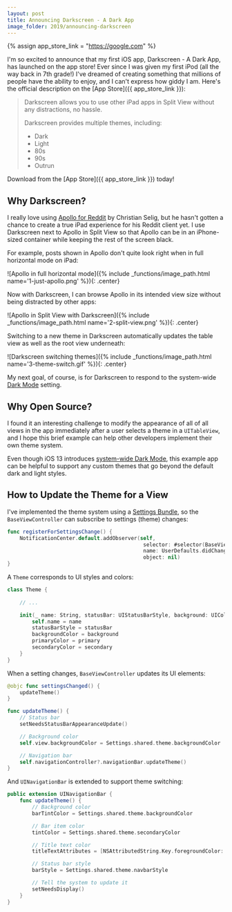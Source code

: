 ```yaml
---
layout: post
title: Announcing Darkscreen - A Dark App
image_folder: 2019/announcing-darkscreen
---
```


{% assign app_store_link = "https://google.com" %}

I'm so excited to announce that my first iOS app, Darkscreen - A Dark App, has launched on the app store! Ever since I was given my first iPod (all the way back in 7th grade!) I've dreamed of creating something that millions of people have the ability to enjoy, and I can't express how giddy I am. Here's the official description on the [App Store]({{ app_store_link }}):


> Darkscreen allows you to use other iPad apps in Split View without any distractions, no hassle. 
> 
> Darkscreen provides multiple themes, including:
> 
> - Dark
> - Light
> - 80s
> - 90s
> - Outrun

Download from the [App Store]({{ app_store_link }}) today!

## Why Darkscreen?

I really love using [Apollo for Reddit](https://apps.apple.com/us/app/apollo-for-reddit/id979274575) by Christian Selig, but he hasn't gotten a chance to create a true iPad experience for his Reddit client yet. I use Darkscreen next to Apollo in Split View so that Apollo can be in an iPhone-sized container while keeping the rest of the screen black.

For example, posts shown in Apollo don't quite look right when in full horizontal mode on iPad:

![Apollo in full horizontal mode]({% include _functions/image_path.html name='1-just-apollo.png' %}){: .center}

Now with Darkscreen, I can browse Apollo in its intended view size without being distracted by other apps:

![Apollo in Split View with Darkscreen]({% include _functions/image_path.html name='2-split-view.png' %}){: .center}

Switching to a new theme in Darkscreen automatically updates the table view as well as the root view underneath:

![Darkscreen switching themes]({% include _functions/image_path.html name='3-theme-switch.gif' %}){: .center}

My next goal, of course, is for Darkscreen to respond to the system-wide [Dark Mode](https://developer.apple.com/documentation/xcode/supporting_dark_mode_in_your_interface) setting.

## Why Open Source?

I found it an interesting challenge to modify the appearance of all of all views in the app immediately after a user selects a theme in a `UITableView`, and I hope this brief example can help other developers implement their own theme system. 

Even though iOS 13 introduces [system-wide Dark Mode](https://developer.apple.com/documentation/xcode/supporting_dark_mode_in_your_interface), this example app can be helpful to support any custom themes that go beyond the default dark and light styles.

## How to Update the Theme for a View

I've implemented the theme system using a [Settings Bundle](https://developer.apple.com/library/archive/documentation/Cocoa/Conceptual/UserDefaults/Preferences/Preferences.html), so the `BaseViewController` can subscribe to settings (theme) changes:

```swift
func registerForSettingsChange() {
    NotificationCenter.default.addObserver(self,
                                            selector: #selector(BaseViewController.settingsChanged),
                                            name: UserDefaults.didChangeNotification,
                                            object: nil)
}
```

A `Theme` corresponds to UI styles and colors:

```swift
class Theme {
    
    // ...

    init(_ name: String, statusBar: UIStatusBarStyle, background: UIColor, primary: UIColor, secondary: UIColor) {
        self.name = name
        statusBarStyle = statusBar
        backgroundColor = background
        primaryColor = primary
        secondaryColor = secondary
    }
}
```

When a setting changes, `BaseViewController` updates its UI elements:

```swift
@objc func settingsChanged() {
    updateTheme()
}

func updateTheme() {
    // Status bar
    setNeedsStatusBarAppearanceUpdate()

    // Background color
    self.view.backgroundColor = Settings.shared.theme.backgroundColor

    // Navigation bar
    self.navigationController?.navigationBar.updateTheme()
}
```

And `UINavigationBar` is extended to support theme switching:

```swift
public extension UINavigationBar {
    func updateTheme() {
        // Background color
        barTintColor = Settings.shared.theme.backgroundColor

        // Bar item color
        tintColor = Settings.shared.theme.secondaryColor

        // Title text color
        titleTextAttributes = [NSAttributedString.Key.foregroundColor: Settings.shared.theme.secondaryColor]

        // Status bar style
        barStyle = Settings.shared.theme.navbarStyle

        // Tell the system to update it
        setNeedsDisplay()
    }
}
```
